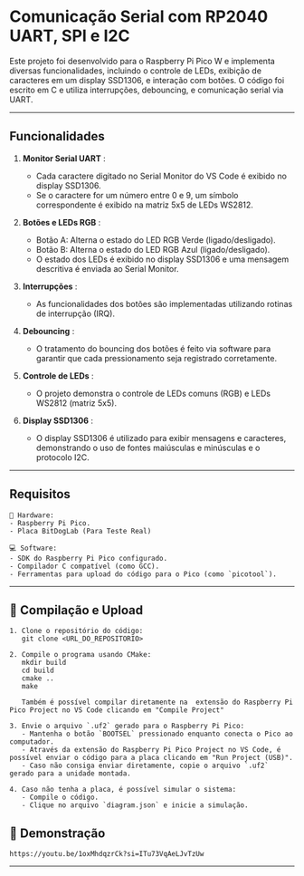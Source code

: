 #  Comunicação Serial com RP2040 UART, SPI e I2C

Este projeto foi desenvolvido para o Raspberry Pi Pico W e implementa diversas funcionalidades, incluindo o controle de LEDs, exibição de caracteres em um display SSD1306, e interação com botões. O código foi escrito em C e utiliza interrupções, debouncing, e comunicação serial via UART.

---

##  Funcionalidades

1. **Monitor Serial UART** :
   - Cada caractere digitado no Serial Monitor do VS Code é exibido no display SSD1306.
   - Se o caractere for um número entre 0 e 9, um símbolo correspondente é exibido na matriz 5x5 de 
     LEDs WS2812.

2. **Botões e LEDs RGB** :
   - Botão A: Alterna o estado do LED RGB Verde (ligado/desligado).
   - Botão B: Alterna o estado do LED RGB Azul (ligado/desligado).
   - O estado dos LEDs é exibido no display SSD1306 e uma mensagem descritiva é enviada ao Serial Monitor.

3. **Interrupções** :
   - As funcionalidades dos botões são implementadas utilizando rotinas de interrupção (IRQ).
  
4. **Debouncing** :
   - O tratamento do bouncing dos botões é feito via software para garantir que cada pressionamento seja registrado corretamente.
  
5. **Controle de LEDs** :
   - O projeto demonstra o controle de LEDs comuns (RGB) e LEDs WS2812 (matriz 5x5).

6. **Display SSD1306** :
   - O display SSD1306 é utilizado para exibir mensagens e caracteres, demonstrando o uso de fontes maiúsculas e minúsculas e o protocolo I2C.
     
---

##  Requisitos

```plaintext
🔧 Hardware:
- Raspberry Pi Pico.
- Placa BitDogLab (Para Teste Real)

💻 Software:
- SDK do Raspberry Pi Pico configurado.
- Compilador C compatível (como GCC).
- Ferramentas para upload do código para o Pico (como `picotool`).
```

---

## 🚀 Compilação e Upload

```plaintext
1. Clone o repositório do código:
   git clone <URL_DO_REPOSITORIO>

2. Compile o programa usando CMake:
   mkdir build
   cd build
   cmake ..
   make

   Também é possível compilar diretamente na  extensão do Raspberry Pi Pico Project no VS Code clicando em "Compile Project"

3. Envie o arquivo `.uf2` gerado para o Raspberry Pi Pico:
   - Mantenha o botão `BOOTSEL` pressionado enquanto conecta o Pico ao computador.
   - Através da extensão do Raspberry Pi Pico Project no VS Code, é possível enviar o código para a placa clicando em "Run Project (USB)".
   - Caso não consiga enviar diretamente, copie o arquivo `.uf2` gerado para a unidade montada.

4. Caso não tenha a placa, é possível simular o sistema:
   - Compile o código.
   - Clique no arquivo `diagram.json` e inicie a simulação.
```

## 🎥 Demonstração

```plaintext
https://youtu.be/1oxMhdqzrCk?si=ITu73VqAeLJvTzUw
```

---

